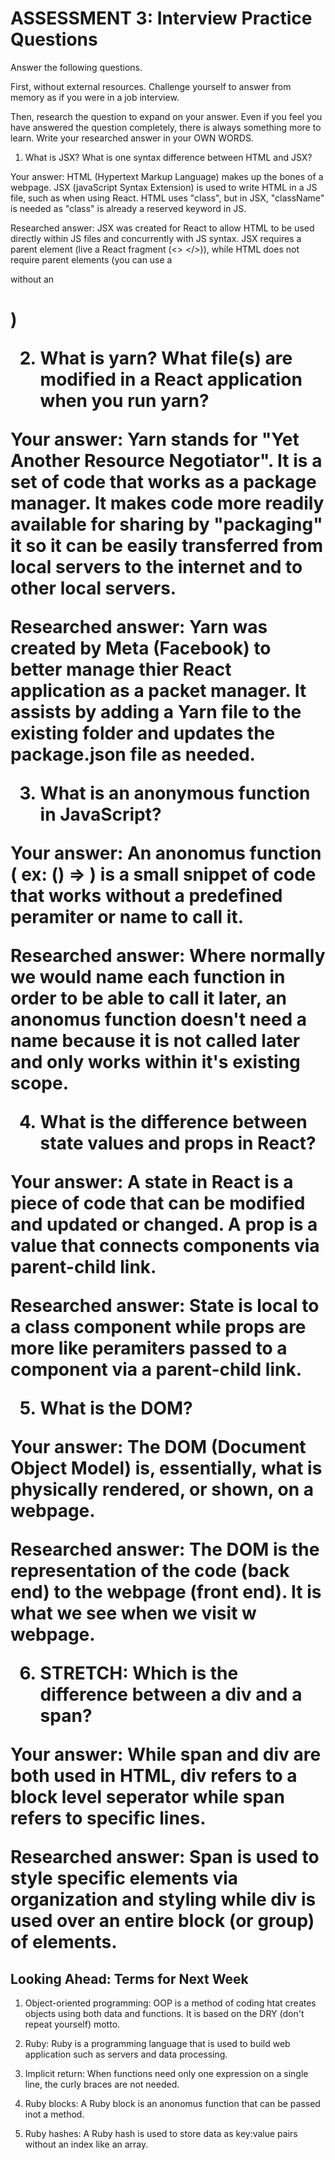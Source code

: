 # ASSESSMENT 3: Interview Practice Questions

Answer the following questions.

First, without external resources. Challenge yourself to answer from memory as if you were in a job interview.

Then, research the question to expand on your answer. Even if you feel you have answered the question completely, there is always something more to learn. Write your researched answer in your OWN WORDS.

1. What is JSX? What is one syntax difference between HTML and JSX?

Your answer: HTML (Hypertext Markup Language) makes up the bones of a webpage. JSX (javaScript Syntax Extension) is used to write HTML in a JS file, such as when using React. HTML uses "class", but in JSX, "className" is needed as "class" is already a reserved keyword in JS. 

Researched answer: JSX was created for React to allow HTML to be used directly within JS files and concurrently with JS syntax. JSX requires a parent element (live a React fragment (<> </>)), while HTML does not require parent elements (you can use a <p> without an <h1>)

2. What is yarn? What file(s) are modified in a React application when you run yarn?

Your answer: Yarn stands for "Yet Another Resource Negotiator". It is a set of code that works as a package manager. It makes code more readily available for sharing by "packaging" it so it can be easily transferred from local servers to the internet and to other local servers.  

Researched answer: Yarn was created by Meta (Facebook) to better manage thier React application as a packet manager. It assists by adding a Yarn file to the existing folder and updates the package.json file as needed. 

3. What is an anonymous function in JavaScript?

Your answer: An anonomus function ( ex: () => ) is a small snippet of code that works without a predefined peramiter or name to call it. 

Researched answer: Where normally we would name each function in order to be able to call it later, an anonomus function doesn't need a name because it is not called later and only works within it's existing scope. 

4. What is the difference between state values and props in React?

Your answer: A state in React is a piece of code that can be modified and updated or changed. A prop is a value that connects components via parent-child link. 

Researched answer: State is local to a class component while props are more like peramiters passed to a component via a parent-child link. 

5. What is the DOM?

Your answer: The DOM (Document Object Model) is, essentially, what is physically rendered, or shown, on a webpage. 

Researched answer: The DOM is the representation of the code (back end) to the webpage (front end). It is what we see when we visit w webpage. 

6. STRETCH: Which is the difference between a div and a span?

Your answer: While span and div are both used in HTML, div refers to a block level seperator while span refers to specific lines. 

Researched answer: Span is used to style specific elements via organization and styling while div is used over an entire block (or group) of elements. 
 
## Looking Ahead: Terms for Next Week

1. Object-oriented programming: OOP is a method of coding htat creates objects using both data and functions. It is based on the DRY (don't repeat yourself) motto. 

2. Ruby: Ruby is a programming language that is used to build web application such as servers and data processing. 

3. Implicit return: When functions need only one expression on a single line, the curly braces are not needed. 

4. Ruby blocks: A Ruby block is an anonomus function that can be passed inot a method. 

5. Ruby hashes: A Ruby hash is used to store data as key:value pairs without an index like an array. 
